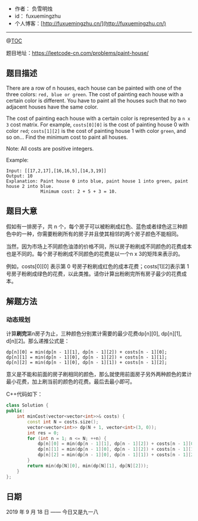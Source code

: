 
- 作者：    负雪明烛
- id：      fuxuemingzhu
- 个人博客：[http://fuxuemingzhu.cn/](http://fuxuemingzhu.cn/)

---
@[TOC](目录)


题目地址：https://leetcode-cn.com/problems/paint-house/

## 题目描述

There are a row of n houses, each house can be painted with one of the three colors: `red, blue or green`. The cost of painting each house with a certain color is different. You have to paint all the houses such that no two adjacent houses have the same color.

The cost of painting each house with a certain color is represented by a `n x 3` cost matrix. For example, `costs[0][0]` is the cost of painting house 0 with color `red`; `costs[1][2]` is the cost of painting house 1 with color `green`, and so on... Find the minimum cost to paint all houses.

Note:
All costs are positive integers.

Example:

    Input: [[17,2,17],[16,16,5],[14,3,19]]
    Output: 10
    Explanation: Paint house 0 into blue, paint house 1 into green, paint house 2 into blue. 
                 Minimum cost: 2 + 5 + 3 = 10.

## 题目大意

假如有一排房子，共 n 个，每个房子可以被粉刷成红色、蓝色或者绿色这三种颜色中的一种，你需要粉刷所有的房子并且使其相邻的两个房子颜色不能相同。

当然，因为市场上不同颜色油漆的价格不同，所以房子粉刷成不同颜色的花费成本也是不同的。每个房子粉刷成不同颜色的花费是以一个n x 3的矩阵来表示的。

例如，costs[0][0] 表示第 0 号房子粉刷成红色的成本花费；costs[1][2]表示第 1 号房子粉刷成绿色的花费，以此类推。请你计算出粉刷完所有房子最少的花费成本。

## 解题方法

### 动态规划

计算**刷完**第n房子为止，三种颜色分别累计需要的最少花费dp[n][0], dp[n][1], d[n][2]。那么递推公式是：

    dp[n][0] = min(dp[n - 1][1], dp[n - 1][2]) + costs[n - 1][0];
    dp[n][1] = min(dp[n - 1][0], dp[n - 1][2]) + costs[n - 1][1];
    dp[n][2] = min(dp[n - 1][0], dp[n - 1][1]) + costs[n - 1][2];

意义是不能和前面的房子刷相同的颜色，那么就使用前面房子另外两种颜色的累计最小花费，加上刷当前的颜色的花费。最后去最小即可。

C++代码如下：

```cpp
class Solution {
public:
    int minCost(vector<vector<int>>& costs) {
        const int N = costs.size();
        vector<vector<int>> dp(N + 1, vector<int>(3, 0));
        int res = 0;
        for (int n = 1; n <= N; ++n) {
            dp[n][0] = min(dp[n - 1][1], dp[n - 1][2]) + costs[n - 1][0];
            dp[n][1] = min(dp[n - 1][0], dp[n - 1][2]) + costs[n - 1][1];
            dp[n][2] = min(dp[n - 1][0], dp[n - 1][1]) + costs[n - 1][2];
        }
        return min(dp[N][0], min(dp[N][1], dp[N][2]));
    }
};
```

## 日期

2019 年 9 月 18 日 —— 今日又是九一八

